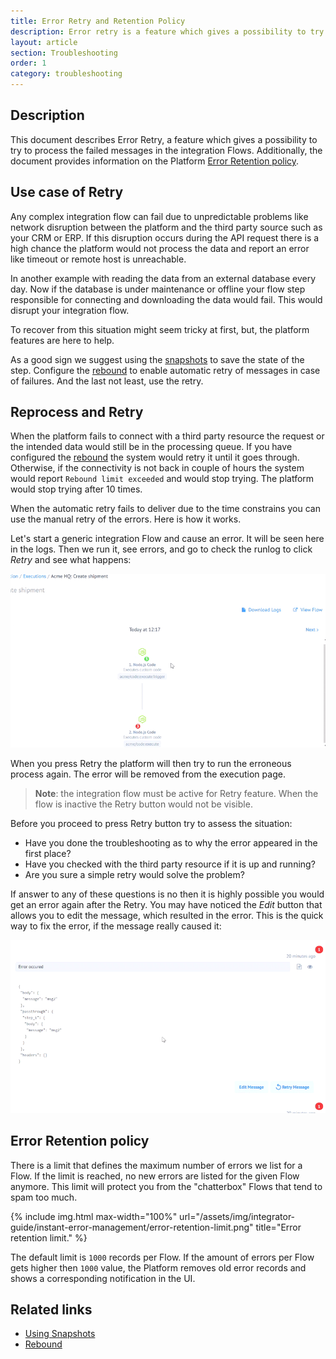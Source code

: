 ```yaml
---
title: Error Retry and Retention Policy
description: Error retry is a feature which gives a possibility to try to process the failed messages in the integration Flows.
layout: article
section: Troubleshooting
order: 1
category: troubleshooting
---
```


## Description

This document describes Error Retry, a feature which gives a possibility to try to process the failed messages in the integration Flows. Additionally, the document provides information on the Platform [Error Retention policy](#error-retention-policy).

## Use case of Retry

Any complex integration flow can fail due to unpredictable problems like network
disruption between the platform and the third party source such as your CRM or ERP.
If this disruption occurs during the API request there is a high chance the platform
would not process the data and report an error like timeout or remote host is unreachable.

In another example with reading the data from an external database every day. Now if
the database is under maintenance or offline your flow step responsible for
connecting and downloading the data would fail. This would disrupt your integration flow.

To recover from this situation might seem tricky at first, but, the platform
features are here to help.

As a good sign we suggest using the [snapshots](using-snapshots) to save the state of
the step. Configure the [rebound](/getting-started/rebound) to enable automatic retry
of messages in case of failures. And the last not least, use the retry.


## Reprocess and Retry

When the platform fails to connect with a third party resource the request or the
intended data would still be in the processing queue. If you have configured the
[rebound](/getting-started/rebound) the system would retry it until it goes through.
Otherwise, if the connectivity is not back in couple of hours the system would
report `Rebound limit exceeded` and would stop trying. The platform would stop
trying after 10 times.

When the automatic retry fails to deliver due to the time constrains you can
use the manual retry of the errors. Here is how it works.

Let's start a generic integration Flow and cause an error. It will
be seen here in the logs. Then we run it, see errors, and go to check the runlog
to click *Retry* and see what happens:

![Retry feature in action](/assets/img/integrator-guide/instant-error-management/edit-retry-error.gif)

When you press Retry the platform will then try to run the erroneous process again.
The error will be removed from the execution page.

> **Note**: the integration flow must be active for Retry feature. When the flow is
> inactive the Retry button would not be visible.

Before you proceed to press Retry button try to assess the situation:

*   Have you done the troubleshooting as to why the error appeared in the first place?
*   Have you checked with the third party resource if it is up and running?
*   Are you sure a simple retry would solve the problem?

If answer to any of these questions is no then it is highly possible you would get
an error again after the Retry. You may have noticed the *Edit* button that allows you to edit the message, which resulted in the error. This is the quick way to fix the error, if the message really caused it:

![Edit message before retry](/assets/img/integrator-guide/instant-error-management/edit-error.gif)


## Error Retention policy

There is a limit that defines the maximum number of errors we list for a Flow.
If the limit is reached, no new errors are listed for the given Flow anymore.
This limit will protect you from the "chatterbox" Flows that tend to spam too much.

{% include img.html max-width="100%" url="/assets/img/integrator-guide/instant-error-management/error-retention-limit.png" title="Error retention limit." %}

The default limit is `1000` records per Flow. If the amount of errors per
Flow gets higher then `1000` value, the Platform removes old error records and
shows a corresponding notification in the UI.


## Related links

- [Using Snapshots](using-snapshots)
- [Rebound](/getting-started/rebound)

